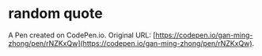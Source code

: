 # random quote

A Pen created on CodePen.io. Original URL: [https://codepen.io/gan-ming-zhong/pen/rNZKxQw](https://codepen.io/gan-ming-zhong/pen/rNZKxQw).

